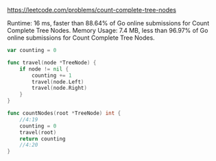 https://leetcode.com/problems/count-complete-tree-nodes


Runtime: 16 ms, faster than 88.64% of Go online submissions for Count Complete Tree Nodes.
Memory Usage: 7.4 MB, less than 96.97% of Go online submissions for Count Complete Tree Nodes.



```go
var counting = 0

func travel(node *TreeNode) {
    if node != nil {
        counting += 1
        travel(node.Left)
        travel(node.Right)
    }
}

func countNodes(root *TreeNode) int {
    //4:19
    counting = 0
    travel(root)
    return counting
    //4:20
}
```